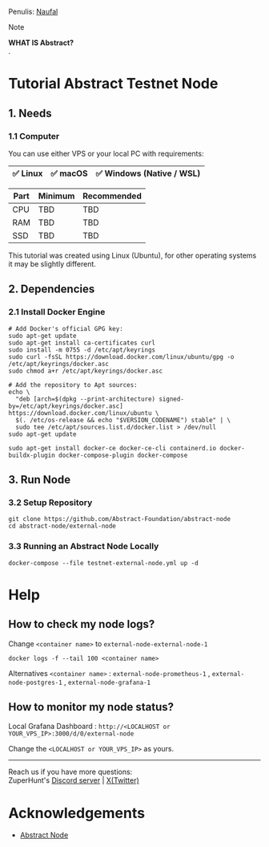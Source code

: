 Penulis: [Naufal](https://x.com/0xfal)

> [!NOTE]
> **WHAT IS Abstract?**\
> .

# Tutorial Abstract Testnet Node

## 1. Needs

### 1.1 Computer

You can use either VPS or your local PC with requirements:

| ✅ Linux | ✅ macOS | ✅ Windows (Native / WSL) |
| ------------- | ------------- | ------------- |

| Part | Minimum | Recommended |
| ------------- | ------------- | ------------- |
| CPU | TBD | TBD |
| RAM | TBD | TBD |
| SSD | TBD | TBD |

This tutorial was created using Linux (Ubuntu), for other operating systems it may be slightly different.

## 2. Dependencies

### 2.1 Install Docker Engine
```
# Add Docker's official GPG key:
sudo apt-get update
sudo apt-get install ca-certificates curl
sudo install -m 0755 -d /etc/apt/keyrings
sudo curl -fsSL https://download.docker.com/linux/ubuntu/gpg -o /etc/apt/keyrings/docker.asc
sudo chmod a+r /etc/apt/keyrings/docker.asc

# Add the repository to Apt sources:
echo \
  "deb [arch=$(dpkg --print-architecture) signed-by=/etc/apt/keyrings/docker.asc] https://download.docker.com/linux/ubuntu \
  $(. /etc/os-release && echo "$VERSION_CODENAME") stable" | \
  sudo tee /etc/apt/sources.list.d/docker.list > /dev/null
sudo apt-get update
```

```
sudo apt-get install docker-ce docker-ce-cli containerd.io docker-buildx-plugin docker-compose-plugin docker-compose
```

## 3. Run Node

### 3.2 Setup Repository

```
git clone https://github.com/Abstract-Foundation/abstract-node
cd abstract-node/external-node
```

### 3.3 Running an Abstract Node Locally

```
docker-compose --file testnet-external-node.yml up -d
```

# Help

## How to check my node logs?

Change `<container name>` to `external-node-external-node-1`
```
docker logs -f --tail 100 <container name>
```
Alternatives `<container name>` : `external-node-prometheus-1` , `external-node-postgres-1` , `external-node-grafana-1`

## How to monitor my node status?

Local Grafana Dashboard : `http://<LOCALHOST or YOUR_VPS_IP>:3000/d/0/external-node`

Change the `<LOCALHOST or YOUR_VPS_IP>` as yours.

---

Reach us if you have more questions:\
ZuperHunt's [Discord server](https://discord.gg/ZuperHunt) | [X(Twitter)](https://twitter.com/ZuperHunt)

# Acknowledgements

* [Abstract Node](https://docs.abs.xyz/node/node_running)
